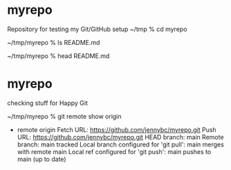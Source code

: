 # myrepo
Repository for testing my Git/GitHub setup
~/tmp % cd myrepo

~/tmp/myrepo % ls
README.md

~/tmp/myrepo % head README.md 
# myrepo
checking stuff for Happy Git

~/tmp/myrepo % git remote show origin
* remote origin
  Fetch URL: https://github.com/jennybc/myrepo.git
  Push  URL: https://github.com/jennybc/myrepo.git
  HEAD branch: main
  Remote branch:
    main tracked
  Local branch configured for 'git pull':
    main merges with remote main
  Local ref configured for 'git push':
    main pushes to main (up to date)
